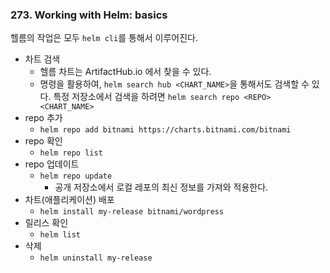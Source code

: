 ### 273. Working with Helm: basics
헬름의 작업은 모두 `helm cli`를 통해서 이루어진다.
- 차트 검색
	- 헬름 차트는 ArtifactHub.io 에서 찾을 수 있다. 
	- 명령을 활용하여, `helm search hub <CHART_NAME>`을 통해서도 검색할 수 있다. 특정 저장소에서 검색을 하려면 `helm search repo <REPO> <CHART_NAME>`
- repo 추가
	- `helm repo add bitnami https://charts.bitnami.com/bitnami`
- repo 확인
	- `helm repo list`
-  repo 업데이트
	- `helm repo update` 
		- 공개 저장소에서 로컬 레포의 최신 정보를 가져와 적용한다.
- 차트(애플리케이션) 배포
	- `helm install my-release bitnami/wordpress`
- 릴리스 확인
	- `helm list`
- 삭제
	- `helm uninstall my-release`
